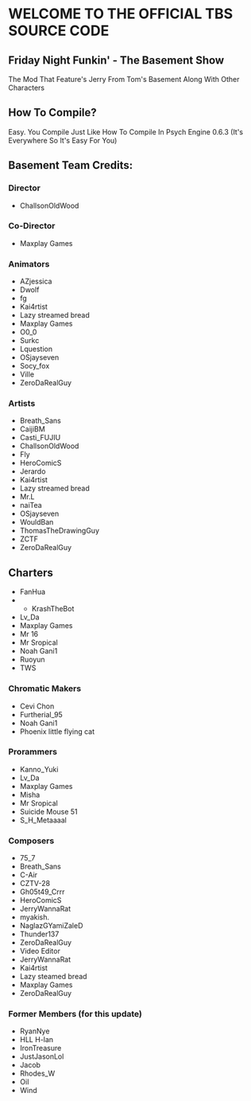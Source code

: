 # **WELCOME TO THE OFFICIAL TBS SOURCE CODE**

## Friday Night Funkin' - The Basement Show
The Mod That Feature's Jerry From Tom's Basement Along With Other Characters

## How To Compile?
Easy. You Compile Just Like How To Compile In Psych Engine 0.6.3 (It's Everywhere So It's Easy For You)

## Basement Team Credits:
### Director
* ChallsonOldWood
### Co-Director
* Maxplay Games
### Animators
* AZjessica
* Dwolf
* fg
* Kai4rtist
* Lazy streamed bread
* Maxplay Games
* O0_0
* Surkc
* Lquestion
* OSjayseven
* Socy_fox
* Ville
* ZeroDaRealGuy
### Artists
* Breath_Sans
* CaijiBM
* Casti_FUJIU
* ChallsonOldWood
* Fly
* HeroComicS
* Jerardo
* Kai4rtist
* Lazy streamed bread
* Mr.L
* naiTea
* OSjayseven
* WouldBan
* ThomasTheDrawingGuy
* ZCTF
* ZeroDaRealGuy
## Charters
* FanHua
* * KrashTheBot
* Lv_Da
* Maxplay Games
* Mr 16
* Mr Sropical
* Noah Gani1
* Ruoyun
* TWS
### Chromatic Makers
* Cevi Chon
* Furtherial_95
* Noah Gani1
* Phoenix little flying cat
### Prorammers
* Kanno_Yuki
* Lv_Da
* Maxplay Games
* Misha
* Mr Sropical
* Suicide Mouse 51
* S_H_Metaaaal
### Composers
* 75_7
* Breath_Sans
* C-Air
* CZTV-28
* Gh05t49_Crrr
* HeroComicS
* JerryWannaRat
* myakish.
* NaglazGYamiZaleD
* Thunder137
* ZeroDaRealGuy
* Video Editor
* JerryWannaRat
* Kai4rtist
* Lazy steamed bread
* Maxplay Games
* ZeroDaRealGuy
### Former Members (for this update)
* RyanNye
* HLL H-lan
* IronTreasure
* JustJasonLol
* Jacob
* Rhodes_W
* Oil
* Wind